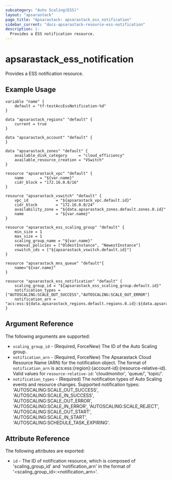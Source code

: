 ```yaml
---
subcategory: "Auto Scaling(ESS)"
layout: "apsarastack"
page_title: "Apsarastack: apsarastack_ess_notification"
sidebar_current: "docs-apsarastack-resource-ess-notification"
description: |-
  Provides a ESS notification resource.
---
```


# apsarastack\_ess\_notification

Provides a ESS notification resource.

## Example Usage
```
variable "name" {
    default = "tf-testAccEssNotification-%d"
}

data "apsarastack_regions" "default" {
    current = true
}

data "apsarastack_account" "default" {
}

data "apsarastack_zones" "default" {
    available_disk_category     = "cloud_efficiency"
    available_resource_creation = "VSwitch"
}

resource "apsarastack_vpc" "default" {
    name       = "${var.name}"
    cidr_block = "172.16.0.0/16"
}
    
resource "apsarastack_vswitch" "default" {
    vpc_id            = "${apsarastack_vpc.default.id}"
    cidr_block        = "172.16.0.0/24"
    availability_zone = "${data.apsarastack_zones.default.zones.0.id}"
    name              = "${var.name}"
}

resource "apsarastack_ess_scaling_group" "default" {
    min_size = 1
    max_size = 1
    scaling_group_name = "${var.name}"
    removal_policies = ["OldestInstance", "NewestInstance"]
    vswitch_ids = ["${apsarastack_vswitch.default.id}"]
}

resource "apsarastack_mns_queue" "default"{
    name="${var.name}"
}

resource "apsarastack_ess_notification" "default" {
    scaling_group_id = "${apsarastack_ess_scaling_group.default.id}"
    notification_types = ["AUTOSCALING:SCALE_OUT_SUCCESS","AUTOSCALING:SCALE_OUT_ERROR"]
    notification_arn = "acs:ess:${data.apsarastack_regions.default.regions.0.id}:${data.apsarastack_account.default.id}:queue/${apsarastack_mns_queue.default.name}"
}

```

## Argument Reference

The following arguments are supported:

* `scaling_group_id` - (Required, ForceNew) The ID of the Auto Scaling group.
* `notification_arn` - (Required, ForceNew) The Apsarastack Cloud Resource Name (ARN) for the notification object. The format of `notification_arn` is acs:ess:{region}:{account-id}:{resource-relative-id}. Valid values for `resource-relative-id`: 'cloudmonitor', 'queue/', 'topic/'.
* `notification_types` - (Required) The notification types of Auto Scaling events and resource changes. Supported notification types: 'AUTOSCALING:SCALE_OUT_SUCCESS', 'AUTOSCALING:SCALE_IN_SUCCESS', 'AUTOSCALING:SCALE_OUT_ERROR', 'AUTOSCALING:SCALE_IN_ERROR', 'AUTOSCALING:SCALE_REJECT', 'AUTOSCALING:SCALE_OUT_START', 'AUTOSCALING:SCALE_IN_START', 'AUTOSCALING:SCHEDULE_TASK_EXPIRING'.

## Attribute Reference

The following attributes are exported:

* `id` - The ID of notification resource, which is composed of 'scaling_group_id' and 'notification_arn' in the format of '<scaling_group_id>:<notification_arn>'.

